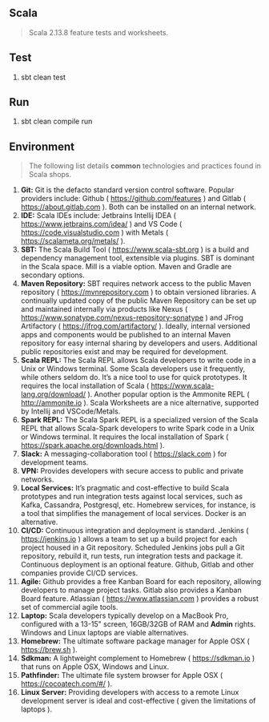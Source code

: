 Scala
-----
>Scala 2.13.8 feature tests and worksheets.

Test
----
1. sbt clean test

Run
---
1. sbt clean compile run

Environment
-----------
>The following list details **common** technologies and practices found in Scala shops.

1. **Git:** Git is the defacto standard version control software. Popular providers include: Github ( https://github.com/features ) and Gitlab ( https://about.gitlab.com ). Both can be installed on an internal network.
2. **IDE:** Scala IDEs include: Jetbrains Intellij IDEA ( https://www.jetbrains.com/idea/ ) and VS Code ( https://code.visualstudio.com ) with Metals ( https://scalameta.org/metals/ ).
3. **SBT:** The Scala Build Tool ( https://www.scala-sbt.org ) is a build and dependency management tool, extensible via plugins. SBT is dominant in the Scala space. Mill is a viable option. Maven and Gradle are secondary options.
4. **Maven Repository:** SBT requires network access to the public Maven repository ( https://mvnrepository.com ) to obtain versioned libraries. A continually updated copy of the public Maven Repository can be set up and maintained internally via products like Nexus ( https://www.sonatype.com/nexus-repository-sonatype ) and JFrog Artifactory ( https://jfrog.com/artifactory/ ). Ideally, internal versioned apps and components would be published to an internal Maven repository for easy internal sharing by developers and users. Additional public repositories exist and may be required for development.
5. **Scala REPL:** The Scala REPL allows Scala developers to write code in a Unix or Windows terminal. Some Scala developers use it frequently, while others seldom do. It’s a nice tool to use for quick prototypes. It requires the local installation of Scala ( https://www.scala-lang.org/download/ ). Another popular option is the Ammonite REPL ( http://ammonite.io ). Scala Worksheets are a nice alternative, supported by Intellij and VSCode/Metals.
6. **Spark REPL:** The Scala Spark REPL is a specialized version of the Scala REPL that allows Scala-Spark developers to write Spark code in a Unix or Windows terminal. It requires the local installation of Spark ( https://spark.apache.org/downloads.html ).
7. **Slack:** A messaging-collaboration tool ( https://slack.com ) for development teams.
8. **VPN:** Provides developers with secure access to public and private networks.
9. **Local Services:** It’s pragmatic and cost-effective to build Scala prototypes and run integration tests against local services, such as Kafka, Cassandra, Postgresql, etc. Homebrew services, for instance, is a tool that simplifies the management of local services. Docker is an alternative.
10. **CI/CD:** Continuous integration and deployment is standard. Jenkins ( https://jenkins.io ) allows a team to set up a build project for each project housed in a Git repository. Scheduled Jenkins jobs pull a Git repository, rebuild it, run tests, run integration tests and package it. Continuous deployment is an optional feature. Github, Gitlab and other companies provide CI/CD services.
11. **Agile:** Github provides a free Kanban Board for each repository, allowing developers to manage project tasks. Gitlab also provides a Kanban Board feature. Atlassian ( https://www.atlassian.com ) provides a robust set of commercial agile tools.
12. **Laptop:** Scala developers typically develop on a MacBook Pro, configured with a 13-15" screen, 16GB/32GB of RAM and **Admin** rights. Windows and Linux laptops are viable alternatives.
13. **Homebrew:** The ultimate software package manager for Apple OSX ( https://brew.sh ).
14. **Sdkman:** A lightweight complement to Homebrew ( https://sdkman.io ) that runs on Apple OSX, Windows and Linux.
15. **Pathfinder:** The ultimate file system browser for Apple OSX ( https://cocoatech.com/#/ ).
16. **Linux Server:** Providing developers with access to a remote Linux development server is ideal and cost-effective ( given the limitations of laptops ).
